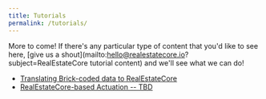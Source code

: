 ```yaml
---
title: Tutorials
permalink: /tutorials/
---
```


More to come! If there's any particular type of content that you'd like to see here, [give us a shout](mailto:hello@realestatecore.io?subject=RealEstateCore tutorial content) and we'll see what we can do!

* [Translating Brick-coded data to RealEstateCore](Brick2Rec)
* [RealEstateCore-based Actuation -- TBD](actuation)